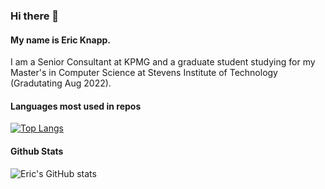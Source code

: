 ### Hi there 👋

#### My name is Eric Knapp. 

I am a Senior Consultant at KPMG and a graduate student studying for my Master's in Computer Science at Stevens Institute of Technology (Gradutating Aug 2022). 

#### Languages most used in repos
[![Top Langs](https://github-readme-stats.vercel.app/api/top-langs/?username=Eric-Knapp&layout=compact&theme=dracula)](https://github.com/Eric-Knapp/github-readme-stats) 

#### Github Stats
![Eric's GitHub stats](https://github-readme-stats.vercel.app/api?username=Eric-Knapp&show_icons=true&theme=dracula)

